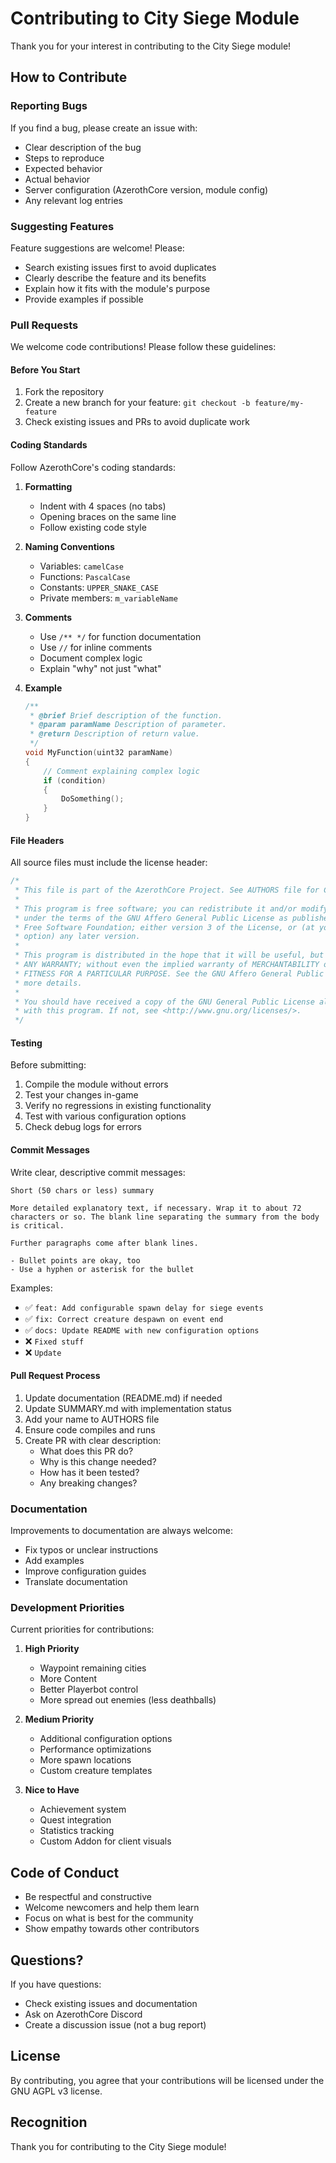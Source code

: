 # Contributing to City Siege Module

Thank you for your interest in contributing to the City Siege module!

## How to Contribute

### Reporting Bugs

If you find a bug, please create an issue with:
- Clear description of the bug
- Steps to reproduce
- Expected behavior
- Actual behavior
- Server configuration (AzerothCore version, module config)
- Any relevant log entries

### Suggesting Features

Feature suggestions are welcome! Please:
- Search existing issues first to avoid duplicates
- Clearly describe the feature and its benefits
- Explain how it fits with the module's purpose
- Provide examples if possible

### Pull Requests

We welcome code contributions! Please follow these guidelines:

#### Before You Start

1. Fork the repository
2. Create a new branch for your feature: `git checkout -b feature/my-feature`
3. Check existing issues and PRs to avoid duplicate work

#### Coding Standards

Follow AzerothCore's coding standards:

1. **Formatting**
   - Indent with 4 spaces (no tabs)
   - Opening braces on the same line
   - Follow existing code style

2. **Naming Conventions**
   - Variables: `camelCase`
   - Functions: `PascalCase`
   - Constants: `UPPER_SNAKE_CASE`
   - Private members: `m_variableName`

3. **Comments**
   - Use `/** */` for function documentation
   - Use `//` for inline comments
   - Document complex logic
   - Explain "why" not just "what"

4. **Example**
   ```cpp
   /**
    * @brief Brief description of the function.
    * @param paramName Description of parameter.
    * @return Description of return value.
    */
   void MyFunction(uint32 paramName)
   {
       // Comment explaining complex logic
       if (condition)
       {
           DoSomething();
       }
   }
   ```

#### File Headers

All source files must include the license header:

```cpp
/*
 * This file is part of the AzerothCore Project. See AUTHORS file for Copyright information
 *
 * This program is free software; you can redistribute it and/or modify it
 * under the terms of the GNU Affero General Public License as published by the
 * Free Software Foundation; either version 3 of the License, or (at your
 * option) any later version.
 *
 * This program is distributed in the hope that it will be useful, but WITHOUT
 * ANY WARRANTY; without even the implied warranty of MERCHANTABILITY or
 * FITNESS FOR A PARTICULAR PURPOSE. See the GNU Affero General Public License for
 * more details.
 *
 * You should have received a copy of the GNU General Public License along
 * with this program. If not, see <http://www.gnu.org/licenses/>.
 */
```

#### Testing

Before submitting:
1. Compile the module without errors
2. Test your changes in-game
3. Verify no regressions in existing functionality
4. Test with various configuration options
5. Check debug logs for errors

#### Commit Messages

Write clear, descriptive commit messages:

```
Short (50 chars or less) summary

More detailed explanatory text, if necessary. Wrap it to about 72
characters or so. The blank line separating the summary from the body
is critical.

Further paragraphs come after blank lines.

- Bullet points are okay, too
- Use a hyphen or asterisk for the bullet
```

Examples:
- ✅ `feat: Add configurable spawn delay for siege events`
- ✅ `fix: Correct creature despawn on event end`
- ✅ `docs: Update README with new configuration options`
- ❌ `Fixed stuff`
- ❌ `Update`

#### Pull Request Process

1. Update documentation (README.md) if needed
2. Update SUMMARY.md with implementation status
3. Add your name to AUTHORS file
4. Ensure code compiles and runs
5. Create PR with clear description:
   - What does this PR do?
   - Why is this change needed?
   - How has it been tested?
   - Any breaking changes?

### Documentation

Improvements to documentation are always welcome:
- Fix typos or unclear instructions
- Add examples
- Improve configuration guides
- Translate documentation

### Development Priorities

Current priorities for contributions:

1. **High Priority**
   - Waypoint remaining cities
   - More Content
   - Better Playerbot control
   - More spread out enemies (less deathballs)

2. **Medium Priority**
   - Additional configuration options
   - Performance optimizations
   - More spawn locations
   - Custom creature templates

3. **Nice to Have**
   - Achievement system
   - Quest integration
   - Statistics tracking
   - Custom Addon for client visuals

## Code of Conduct

- Be respectful and constructive
- Welcome newcomers and help them learn
- Focus on what is best for the community
- Show empathy towards other contributors

## Questions?

If you have questions:
- Check existing issues and documentation
- Ask on AzerothCore Discord
- Create a discussion issue (not a bug report)

## License

By contributing, you agree that your contributions will be licensed under the GNU AGPL v3 license.

## Recognition

Thank you for contributing to the City Siege module!
